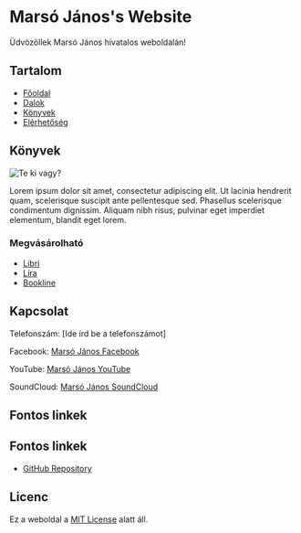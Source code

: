 # Marsó János's Website

Üdvözöllek Marsó János hivatalos weboldalán!

## Tartalom

- [Főoldal](index.html)
- [Dalok](compositions.html)
- [Könyvek](books.html)
- [Elérhetőség](contact.html)

## Könyvek

![Te ki vagy?](images/tekivagy.jpeg)

Lorem ipsum dolor sit amet, consectetur adipiscing elit. Ut lacinia hendrerit quam, scelerisque suscipit ante pellentesque sed. Phasellus scelerisque condimentum dignissim. Aliquam nibh risus, pulvinar eget imperdiet elementum, blandit eget lorem.

### Megvásárolható

- [Libri](https://www.libri.hu/konyv/marso_janos.te-ki-vagy-1.html)
- [Líra](https://www.lira.hu/hu/konyv/szepirodalom/te-ki-vagy-1)
- [Bookline](https://bookline.hu/product/home.action?_v=Marso_Janos_Te_ki_vagy_&type=22&id=282656)

## Kapcsolat

Telefonszám: [Ide írd be a telefonszámot]

Facebook: [Marsó János Facebook](https://www.facebook.com/profile.php?id=100089574870073)

YouTube: [Marsó János YouTube](https://www.youtube.com/@marsojanos5726)

SoundCloud: [Marsó János SoundCloud](https://soundcloud.com/marso-janos)

## Fontos linkek

## Fontos linkek

- [GitHub Repository](https://github.com/marsomate/Marso-Janos)

## Licenc

Ez a weboldal a [MIT License](LICENSE) alatt áll.

